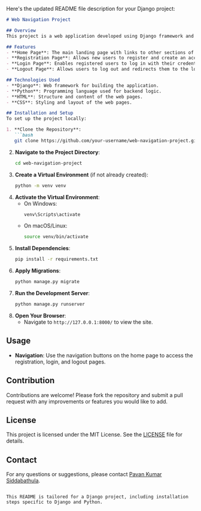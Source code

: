 Here's the updated README file description for your Django project:

```markdown
# Web Navigation Project

## Overview
This project is a web application developed using Django framework and Python. It includes a home page, registration page, login page, and logout functionality, providing a simple yet functional web navigation experience.

## Features
- **Home Page**: The main landing page with links to other sections of the site.
- **Registration Page**: Allows new users to register and create an account.
- **Login Page**: Enables registered users to log in with their credentials.
- **Logout Page**: Allows users to log out and redirects them to the login page.

## Technologies Used
- **Django**: Web framework for building the application.
- **Python**: Programming language used for backend logic.
- **HTML**: Structure and content of the web pages.
- **CSS**: Styling and layout of the web pages.

## Installation and Setup
To set up the project locally:

1. **Clone the Repository**:
   ```bash
   git clone https://github.com/your-username/web-navigation-project.git
   ```
2. **Navigate to the Project Directory**:
   ```bash
   cd web-navigation-project
   ```
3. **Create a Virtual Environment** (if not already created):
   ```bash
   python -m venv venv
   ```
4. **Activate the Virtual Environment**:
   - On Windows:
     ```bash
     venv\Scripts\activate
     ```
   - On macOS/Linux:
     ```bash
     source venv/bin/activate
     ```
5. **Install Dependencies**:
   ```bash
   pip install -r requirements.txt
   ```
6. **Apply Migrations**:
   ```bash
   python manage.py migrate
   ```
7. **Run the Development Server**:
   ```bash
   python manage.py runserver
   ```
8. **Open Your Browser**:
   - Navigate to `http://127.0.0.1:8000/` to view the site.

## Usage
- **Navigation**: Use the navigation buttons on the home page to access the registration, login, and logout pages.

## Contribution
Contributions are welcome! Please fork the repository and submit a pull request with any improvements or features you would like to add.

## License
This project is licensed under the MIT License. See the [LICENSE](LICENSE) file for details.

## Contact
For any questions or suggestions, please contact [Pavan Kumar Siddabathula](mailto:pavansiddabathula@gmail.com).
```

This README is tailored for a Django project, including installation steps specific to Django and Python.
